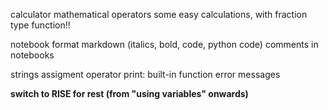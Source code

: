 calculator
mathematical operators
some easy calculations, with fraction
type
function!!

notebook format
markdown (italics, bold, code, python code)
comments in notebooks

strings
assigment operator
print: built-in function
error messages

**switch to RISE for rest (from "using variables" onwards)**
